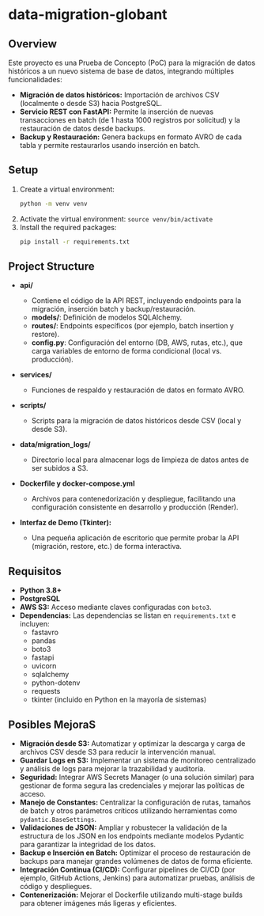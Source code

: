 # data-migration-globant

## Overview
Este proyecto es una Prueba de Concepto (PoC) para la migración de datos históricos a un nuevo sistema de base de datos, integrando múltiples funcionalidades:
  
- **Migración de datos históricos:** Importación de archivos CSV (localmente o desde S3) hacia PostgreSQL.
- **Servicio REST con FastAPI:** Permite la inserción de nuevas transacciones en batch (de 1 hasta 1000 registros por solicitud) y la restauración de datos desde backups.
- **Backup y Restauración:** Genera backups en formato AVRO de cada tabla y permite restaurarlos usando inserción en batch.

## Setup
1. Create a virtual environment:
    ```sh
    python -m venv venv
    ```
2. Activate the virtual environment:
        ```
        source venv/bin/activate
        ```
3. Install the required packages:
    ```sh
    pip install -r requirements.txt
    ```

## Project Structure
- **api/**  
  - Contiene el código de la API REST, incluyendo endpoints para la migración, inserción batch y backup/restauración.
  - **models/**: Definición de modelos SQLAlchemy.
  - **routes/**: Endpoints específicos (por ejemplo, batch insertion y restore).
  - **config.py**: Configuración del entorno (DB, AWS, rutas, etc.), que carga variables de entorno de forma condicional (local vs. producción).

- **services/**  
  - Funciones de respaldo y restauración de datos en formato AVRO.
  
- **scripts/**  
  - Scripts para la migración de datos históricos desde CSV (local y desde S3).
  
- **data/migration_logs/**  
  - Directorio local para almacenar logs de limpieza de datos antes de ser subidos a S3.

- **Dockerfile y docker-compose.yml**  
  - Archivos para contenedorización y despliegue, facilitando una configuración consistente en desarrollo y producción (Render).

- **Interfaz de Demo (Tkinter):**  
  - Una pequeña aplicación de escritorio que permite probar la API (migración, restore, etc.) de forma interactiva.

## Requisitos

- **Python 3.8+**
- **PostgreSQL**
- **AWS S3:** Acceso mediante claves configuradas con `boto3`.
- **Dependencias:** Las dependencias se listan en `requirements.txt` e incluyen:
  - fastavro
  - pandas
  - boto3
  - fastapi
  - uvicorn
  - sqlalchemy
  - python-dotenv
  - requests
  - tkinter (incluido en Python en la mayoría de sistemas)
  
## Posibles MejoraS

- **Migración desde S3:** Automatizar y optimizar la descarga y carga de archivos CSV desde S3 para reducir la intervención manual.
- **Guardar Logs en S3:** Implementar un sistema de monitoreo centralizado y análisis de logs para mejorar la trazabilidad y auditoría.
- **Seguridad:** Integrar AWS Secrets Manager (o una solución similar) para gestionar de forma segura las credenciales y mejorar las políticas de acceso.
- **Manejo de Constantes:** Centralizar la configuración de rutas, tamaños de batch y otros parámetros críticos utilizando herramientas como `pydantic.BaseSettings`.
- **Validaciones de JSON:** Ampliar y robustecer la validación de la estructura de los JSON en los endpoints mediante modelos Pydantic para garantizar la integridad de los datos.
- **Backup e Inserción en Batch:** Optimizar el proceso de restauración de backups para manejar grandes volúmenes de datos de forma eficiente.
- **Integración Continua (CI/CD):** Configurar pipelines de CI/CD (por ejemplo, GitHub Actions, Jenkins) para automatizar pruebas, análisis de código y despliegues.
- **Contenerización:** Mejorar el Dockerfile utilizando multi-stage builds para obtener imágenes más ligeras y eficientes.
